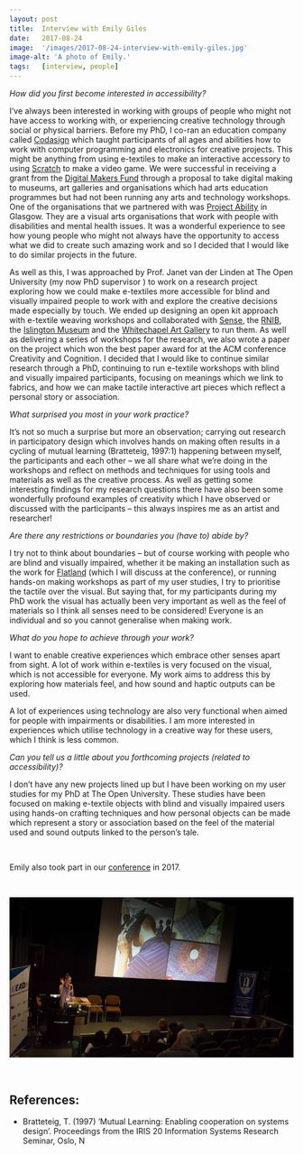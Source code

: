 ```yaml
---
layout: post
title:  Interview with Emily Giles
date:   2017-08-24
image:  '/images/2017-08-24-interview-with-emily-giles.jpg'
image-alt: 'A photo of Emily.'
tags:   [interview, people]
---
```


*How did you first become interested in accessibility?*

I’ve always been interested in working with groups of people who might not have access to working with, or experiencing creative technology through social or physical barriers. Before my PhD, I co-ran an education company called [Codasign](http://www.codasign.com/) which taught participants of all ages and abilities how to work with computer programming and electronics for creative projects. This might be anything from using e-textiles to make an interactive accessory to using [Scratch](https://scratch.mit.edu/) to make a video game. We were successful in receiving a grant from the [Digital Makers Fund](https://www.nesta.org.uk/project/digital-makers/) through a proposal to take digital making to museums, art galleries and organisations which had arts education programmes but had not been running any arts and technology workshops. One of the organisations that we partnered with was [Project Ability](https://www.project-ability.co.uk/) in Glasgow. They are a visual arts organisations that work with people with disabilities and mental health issues. It was a wonderful experience to see how young people who might not always have the opportunity to access what we did to create such amazing work and so I decided that I would like to do similar projects in the future.

As well as this, I was approached by Prof. Janet van der Linden at The Open University (my now PhD supervisor ) to work on a research project exploring how we could make e-textiles more accessible for blind and visually impaired people to work with and explore the creative decisions made especially by touch. We ended up designing an open kit approach with e-textile weaving workshops and collaborated with [Sense](https://www.sense.org.uk/), the [RNIB](https://www.rnib.org.uk/), the [Islington Museum](https://www.islington.gov.uk/libraries-arts-and-heritage/heritage/islington-museum) and the [Whitechapel Art Gallery](https://www.whitechapelgallery.org/) to run them. As well as delivering a series of workshops for the research, we also wrote a paper on the project which won the best paper award for at the ACM conference Creativity and Cognition. I decided that I would like to continue similar research through a PhD, continuing to run e-textile workshops with blind and visually impaired participants, focusing on meanings which we link to fabrics, and how we can make tactile interactive art pieces which reflect a personal story or association.

*What surprised you most in your work practice?*

It’s not so much a surprise but more an observation; carrying out research in participatory design which involves hands on making often results in a cycling of mutual learning (Bratteteig, 1997:1) happening between myself, the participants and each other – we all share what we’re doing in the workshops and reflect on methods and techniques for using tools and materials as well as the creative process. As well as getting some interesting findings for my research questions there have also been some wonderfully profound examples of creativity which I have observed or discussed with the participants – this always inspires me as an artist and researcher!

*Are there any restrictions or boundaries you (have to) abide by?*

I try not to think about boundaries – but of course working with people who are blind and visually impaired, whether it be making an installation such as the work for [Flatland](http://flatland.org.uk/) (which I will discuss at the conference), or running hands-on making workshops as part of my user studies, I try to prioritise the tactile over the visual. But saying that, for my participants during my PhD work the visual has actually been very important as well as the feel of materials so I think all senses need to be considered! Everyone is an individual and so you cannot generalise when making work.

*What do you hope to achieve through your work?*

I want to enable creative experiences which embrace other senses apart from sight. A lot of work within e-textiles is very focused on the visual, which is not accessible for everyone. My work aims to address this by exploring how materials feel, and how sound and haptic outputs can be used.

A lot of experiences using technology are also very functional when aimed for people with impairments or disabilities. I am more interested in experiences which utilise technology in a creative way for these users, which I think is less common.

*Can you tell us a little about you forthcoming projects (related to accessibility)?*

I don’t have any new projects lined up but I have been working on my user studies for my PhD at The Open University. These studies have been focused on making e-textile objects with blind and visually impaired users using hands-on crafting techniques and how personal objects can be made which represent a story or association based on the feel of the material used and sound outputs linked to the person’s tale.

<br>

Emily also took part in our [conference](conference-on-accessibility-in-film-television-and-interactive-media) in 2017.

<br>

![Emily presenting](../images/2017-08-24-interview-with-emily-giles-conference.jpg)

<br>

## References:

- Bratteteig, T. (1997) ‘Mutual Learning: Enabling cooperation on systems design’. Proceedings from the IRIS 20 Information Systems Research Seminar, Oslo, N 
